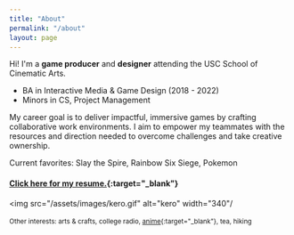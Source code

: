 ```yaml
---
title: "About"
permalink: "/about"
layout: page
---
```

 
Hi! I'm a <b><orange>game producer</orange></b> and <b><olive>designer</olive></b> attending the USC School of Cinematic Arts.
 
* BA in Interactive Media & Game Design (2018 - 2022)
* Minors in CS, Project Management
 
My career goal is to deliver impactful, immersive games by crafting collaborative work environments. I aim to empower my teammates with the resources and direction needed to overcome challenges and take creative ownership.
 
Current favorites: Slay the Spire, Rainbow Six Siege, Pokemon
 
#### [Click here for my resume.](https://drive.google.com/file/d/1AKyIY1TZsOQoJ51c2OlOMfBiSViqMt8j/view?usp=sharing){:target="_blank"}
 
<img src="/assets/images/kero.gif" alt="kero" width="340"/
 
<small>Other interests: arts & crafts, college radio, [anime](https://anilist.co/user/KeroMichelle/){:target="_blank"}, tea, hiking</small>
